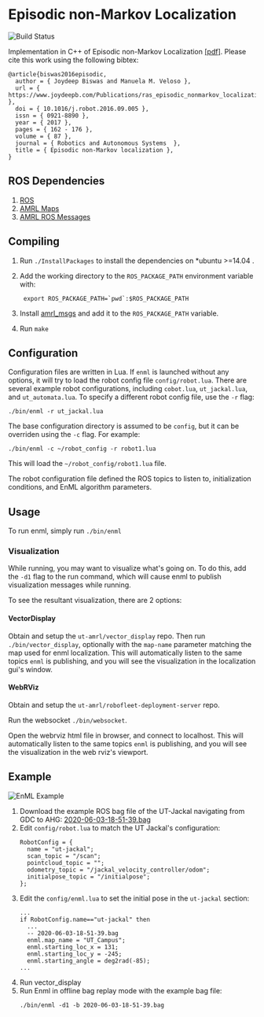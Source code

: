 # Episodic non-Markov Localization

![Build Status](https://github.com/ut-amrl/enml/actions/workflows/buildTest.yml/badge.svg)

Implementation in C++ of Episodic non-Markov Localization [[pdf]](https://www.joydeepb.com/Publications/ras_episodic_nonmarkov_localization.pdf).
Please cite this work using the following bibtex:
```
@article{biswas2016episodic,
  author = { Joydeep Biswas and Manuela M. Veloso },
  url = { https://www.joydeepb.com/Publications/ras_episodic_nonmarkov_localization.pdf },
  doi = { 10.1016/j.robot.2016.09.005 },
  issn = { 0921-8890 },
  year = { 2017 },
  pages = { 162 - 176 },
  volume = { 87 },
  journal = { Robotics and Autonomous Systems  },
  title = { Episodic non-Markov localization },
}
```

## ROS Dependencies
1. [ROS](https://www.ros.org/)
1. [AMRL Maps](https://github.com/ut-amrl/amrl_maps)
1. [AMRL ROS Messages](https://github.com/ut-amrl/amrl_msgs)

## Compiling
1. Run `./InstallPackages` to install the dependencies on *ubuntu >=14.04 .
1. Add the working directory to the `ROS_PACKAGE_PATH` environment variable with:

   ```
    export ROS_PACKAGE_PATH=`pwd`:$ROS_PACKAGE_PATH
    ```
1. Install [amrl_msgs](https://github.com/ut-amrl/amrl_msgs) and add it to the `ROS_PACKAGE_PATH` variable.
1. Run `make`

## Configuration
Configuration files are written in Lua.
If `enml` is launched without any options, it will try to load the robot config
file `config/robot.lua`. There are several example robot configurations,
including `cobot.lua`, `ut_jackal.lua`, and `ut_automata.lua`. To specify a
different robot config file, use the `-r` flag:
```
./bin/enml -r ut_jackal.lua
```
The base configuration directory is assumed to be `config`, but it can be
overriden using the `-c` flag. For example:
```
./bin/enml -c ~/robot_config -r robot1.lua
```
This will load the `~/robot_config/robot1.lua` file. 

The robot configuration file defined the ROS topics to listen to, initialization
conditions, and EnML algorithm parameters.

## Usage

To run enml, simply run `./bin/enml`

### Visualization

While running, you may want to visualize what's going on. To do this, add the `-d1` flag to the run command, which will cause enml to publish visualization messages while running.

To see the resultant visualization, there are 2 options:
#### VectorDisplay
Obtain and setup the `ut-amrl/vector_display` repo.
Then run `./bin/vector_display`, optionally with the `map-name` parameter matching the map used for enml localization. This will automatically listen to the same topics `enml` is publishing, and you will see the visualization in the localization gui's window.

#### WebRViz
Obtain and setup the `ut-amrl/robofleet-deployment-server` repo.

Run the websocket `./bin/websocket`. 

Open the webrviz html file in browser, and connect to localhost. This will automatically listen to the same topics `enml` is publishing, and you will see the visualization in the web rviz's viewport.

## Example

![EnML Example](example.png)

1. Download the example ROS bag file of the UT-Jackal navigating from GDC to AHG: [2020-06-03-18-51-39.bag](https://drive.google.com/file/d/1GrQ3982jt0dSS8Yw0h-hxMvZXgpmObWY/view?usp=sharing)
1. Edit `config/robot.lua` to match the UT Jackal's configuration:
    ```
    RobotConfig = {
      name = "ut-jackal";
      scan_topic = "/scan";
      pointcloud_topic = "";
      odometry_topic = "/jackal_velocity_controller/odom";
      initialpose_topic = "/initialpose";
    };
    ```
1. Edit the `config/enml.lua` to set the initial pose in the `ut-jackal` section:
    ```
    ...
    if RobotConfig.name=="ut-jackal" then
      ...
      -- 2020-06-03-18-51-39.bag
      enml.map_name = "UT_Campus";
      enml.starting_loc_x = 131;
      enml.starting_loc_y = -245;
      enml.starting_angle = deg2rad(-85);
    ...
    ```
1. Run vector_display
1. Run Enml in offline bag replay mode with the example bag file:
    ```
    ./bin/enml -d1 -b 2020-06-03-18-51-39.bag
    ```
